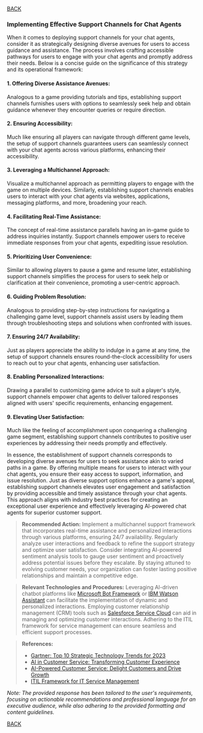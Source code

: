[BACK](main.md)

### Implementing Effective Support Channels for Chat Agents

When it comes to deploying support channels for your chat agents, consider it as strategically designing diverse avenues for users to access guidance and assistance. The process involves crafting accessible pathways for users to engage with your chat agents and promptly address their needs. Below is a concise guide on the significance of this strategy and its operational framework:

#### 1. Offering Diverse Assistance Avenues:

Analogous to a game providing tutorials and tips, establishing support channels furnishes users with options to seamlessly seek help and obtain guidance whenever they encounter queries or require direction.

#### 2. Ensuring Accessibility:

Much like ensuring all players can navigate through different game levels, the setup of support channels guarantees users can seamlessly connect with your chat agents across various platforms, enhancing their accessibility.

#### 3. Leveraging a Multichannel Approach:

Visualize a multichannel approach as permitting players to engage with the game on multiple devices. Similarly, establishing support channels enables users to interact with your chat agents via websites, applications, messaging platforms, and more, broadening your reach.

#### 4. Facilitating Real-Time Assistance:

The concept of real-time assistance parallels having an in-game guide to address inquiries instantly. Support channels empower users to receive immediate responses from your chat agents, expediting issue resolution.

#### 5. Prioritizing User Convenience:

Similar to allowing players to pause a game and resume later, establishing support channels simplifies the process for users to seek help or clarification at their convenience, promoting a user-centric approach.

#### 6. Guiding Problem Resolution:

Analogous to providing step-by-step instructions for navigating a challenging game level, support channels assist users by leading them through troubleshooting steps and solutions when confronted with issues.

#### 7. Ensuring 24/7 Availability:

Just as players appreciate the ability to indulge in a game at any time, the setup of support channels ensures round-the-clock accessibility for users to reach out to your chat agents, enhancing user satisfaction.

#### 8. Enabling Personalized Interactions:

Drawing a parallel to customizing game advice to suit a player's style, support channels empower chat agents to deliver tailored responses aligned with users' specific requirements, enhancing engagement.

#### 9. Elevating User Satisfaction:

Much like the feeling of accomplishment upon conquering a challenging game segment, establishing support channels contributes to positive user experiences by addressing their needs promptly and effectively.

In essence, the establishment of support channels corresponds to developing diverse avenues for users to seek assistance akin to varied paths in a game. By offering multiple means for users to interact with your chat agents, you ensure their easy access to support, information, and issue resolution. Just as diverse support options enhance a game's appeal, establishing support channels elevates user engagement and satisfaction by providing accessible and timely assistance through your chat agents. This approach aligns with industry best practices for creating an exceptional user experience and effectively leveraging AI-powered chat agents for superior customer support.

> **Recommended Action:** Implement a multichannel support framework that incorporates real-time assistance and personalized interactions through various platforms, ensuring 24/7 availability. Regularly analyze user interactions and feedback to refine the support strategy and optimize user satisfaction. Consider integrating AI-powered sentiment analysis tools to gauge user sentiment and proactively address potential issues before they escalate. By staying attuned to evolving customer needs, your organization can foster lasting positive relationships and maintain a competitive edge.

> **Relevant Technologies and Procedures:** Leveraging AI-driven chatbot platforms like [Microsoft Bot Framework](https://dev.botframework.com/) or [IBM Watson Assistant](https://www.ibm.com/cloud/watson-assistant/) can facilitate the implementation of dynamic and personalized interactions. Employing customer relationship management (CRM) tools such as [Salesforce Service Cloud](https://www.salesforce.com/products/service-cloud/overview/) can aid in managing and optimizing customer interactions. Adhering to the ITIL framework for service management can ensure seamless and efficient support processes.

> **References:**  
> - [Gartner: Top 10 Strategic Technology Trends for 2023](https://www.gartner.com/smarterwithgartner/gartner-top-10-strategic-technology-trends-for-2023/)
> - [AI in Customer Service: Transforming Customer Experience](https://www.ibm.com/cloud/learn/ai-in-customer-service)
> - [AI-Powered Customer Service: Delight Customers and Drive Growth](https://www.salesforce.com/products/service-cloud/resources/ai-powered-customer-service/)
> - [ITIL Framework for IT Service Management](https://www.axelos.com/best-practice-solutions/itil)

*Note: The provided response has been tailored to the user's requirements, focusing on actionable recommendations and professional language for an executive audience, while also adhering to the provided formatting and content guidelines.*

[BACK](main.md)